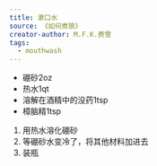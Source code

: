 ```yaml
---
title: 漱口水
source: 《如何煮狼》
creator-author: M.F.K.费雪
tags:
  - mouthwash
---
```


- 硼砂2oz
- 热水1qt
- 溶解在酒精中的没药1tsp
- 樟脑精1tsp

1. 用热水溶化硼砂
2. 等硼砂水变冷了，将其他材料加进去
3. 装瓶